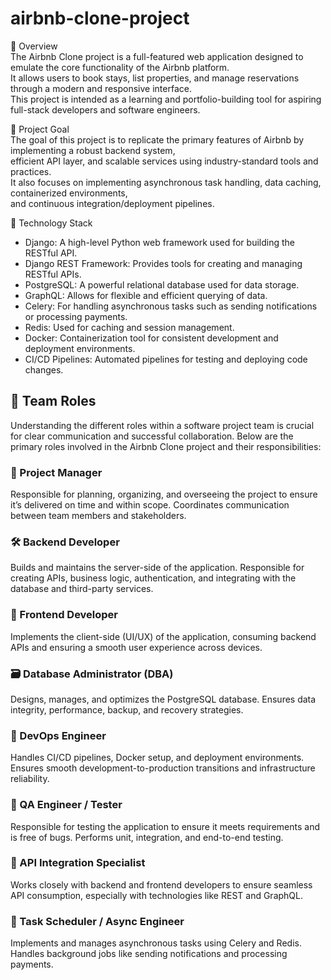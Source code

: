 # airbnb-clone-project

📘 Overview  
The Airbnb Clone project is a full-featured web application designed to emulate the core functionality of the Airbnb platform.  
It allows users to book stays, list properties, and manage reservations through a modern and responsive interface.  
This project is intended as a learning and portfolio-building tool for aspiring full-stack developers and software engineers.  

🎯 Project Goal  
The goal of this project is to replicate the primary features of Airbnb by implementing a robust backend system,  
efficient API layer, and scalable services using industry-standard tools and practices.  
It also focuses on implementing asynchronous task handling, data caching, containerized environments,  
and continuous integration/deployment pipelines.  

🧰 Technology Stack  
- Django: A high-level Python web framework used for building the RESTful API.  
- Django REST Framework: Provides tools for creating and managing RESTful APIs.  
- PostgreSQL: A powerful relational database used for data storage.  
- GraphQL: Allows for flexible and efficient querying of data.  
- Celery: For handling asynchronous tasks such as sending notifications or processing payments.  
- Redis: Used for caching and session management.  
- Docker: Containerization tool for consistent development and deployment environments.  
- CI/CD Pipelines: Automated pipelines for testing and deploying code changes.  

## 👥 Team Roles

Understanding the different roles within a software project team is crucial for clear communication and successful collaboration. Below are the primary roles involved in the Airbnb Clone project and their responsibilities:

### 🧠 Project Manager
Responsible for planning, organizing, and overseeing the project to ensure it’s delivered on time and within scope. Coordinates communication between team members and stakeholders.

### 🛠 Backend Developer
Builds and maintains the server-side of the application. Responsible for creating APIs, business logic, authentication, and integrating with the database and third-party services.

### 🎨 Frontend Developer
Implements the client-side (UI/UX) of the application, consuming backend APIs and ensuring a smooth user experience across devices.

### 🗃️ Database Administrator (DBA)
Designs, manages, and optimizes the PostgreSQL database. Ensures data integrity, performance, backup, and recovery strategies.

### 🔗 DevOps Engineer
Handles CI/CD pipelines, Docker setup, and deployment environments. Ensures smooth development-to-production transitions and infrastructure reliability.

### 🚀 QA Engineer / Tester
Responsible for testing the application to ensure it meets requirements and is free of bugs. Performs unit, integration, and end-to-end testing.

### 📡 API Integration Specialist
Works closely with backend and frontend developers to ensure seamless API consumption, especially with technologies like REST and GraphQL.

### 🔁 Task Scheduler / Async Engineer
Implements and manages asynchronous tasks using Celery and Redis. Handles background jobs like sending notifications and processing payments.

